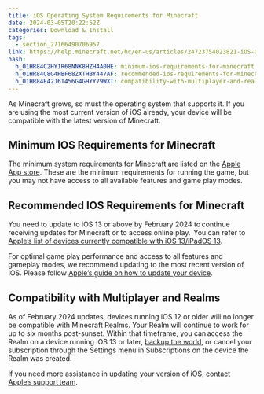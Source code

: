```yaml
---
title: iOS Operating System Requirements for Minecraft
date: 2024-03-05T20:22:52Z
categories: Download & Install
tags:
  - section_27166490706957
link: https://help.minecraft.net/hc/en-us/articles/24723754023821-iOS-Operating-System-Requirements-for-Minecraft
hash:
  h_01HR84C2HY1R68NNK8HZH4A0HE: minimum-ios-requirements-for-minecraft
  h_01HR84C8G4HBF68ZXTHBY447AF: recommended-ios-requirements-for-minecraft
  h_01HR84E42J6T456G4GHYY79WXT: compatibility-with-multiplayer-and-realms
---
```


As Minecraft grows, so must the operating system that supports it. If you are using the most current version of iOS already, your device will be compatible with the latest version of Minecraft.

## Minimum IOS Requirements for Minecraft

The minimum system requirements for Minecraft are listed on the [Apple App store](https://apps.apple.com/us/app/minecraft/id479516143). These are the minimum requirements for running the game, but you may not have access to all available features and game play modes.

## Recommended IOS Requirements for Minecraft

You need to update to iOS 13 or above by February 2024 to continue receiving updates for Minecraft or to access online play.  You can refer to [Apple’s list of devices currently compatible with iOS 13/iPadOS 13](https://support.apple.com/en-us/103825).

For optimal game play performance and access to all features and gameplay modes, we recommend updating to the most recent version of IOS. Please follow [Apple’s guide on how to update your device](https://support.apple.com/en-us/HT204204).

## Compatibility with Multiplayer and Realms

As of February 2024 updates, devices running iOS 12 or older will no longer be compatible with Minecraft Realms. Your Realm will continue to work for up to six months post-sunset. Within that timeframe, you can access the Realm on a device running iOS 13 or later, [backup the world](../Troubleshoot-Minecraft-Realms/How-to-Find-and-Restore-a-Backup-of-a-Minecraft-Bedrock-Edition-Realm.md), or cancel your subscription through the Settings menu in Subscriptions on the device the Realm was created.

If you need more assistance in updating your version of iOS, [contact Apple’s support team](https://support.apple.com/en-us/HT210327).
